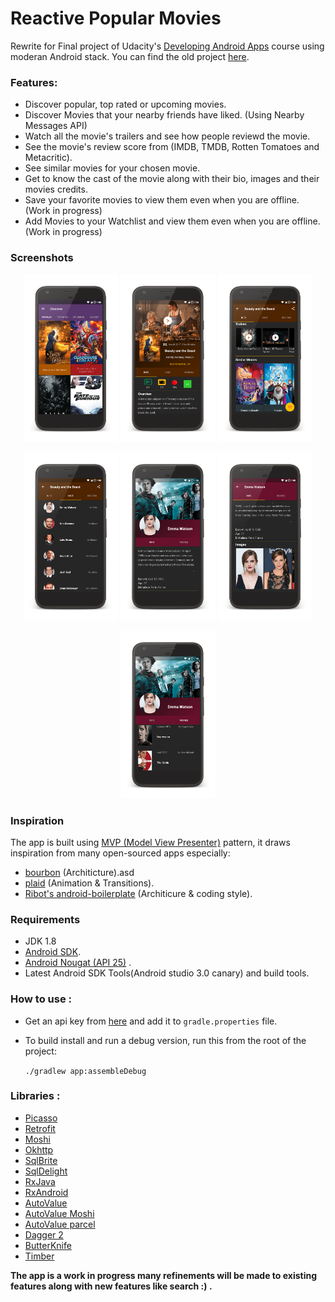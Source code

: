 # Reactive Popular Movies
Rewrite for Final project of Udacity's [Developing Android Apps](https://www.udacity.com/course/developing-android-apps--ud853) course using moderan Android stack.
You can find the old project [here](https://github.com/Rashwan/PopularMovies).

### Features:
* Discover popular, top rated or upcoming movies.
* Discover Movies that your nearby friends have liked. (Using Nearby Messages API)
* Watch all the movie's trailers and see how people reviewd the movie.
* See the movie's review score from (IMDB, TMDB, Rotten Tomatoes and Metacritic).
* See similar movies for your chosen movie.
* Get to know the cast of the movie along with their bio, images and their movies credits.
* Save your favorite movies to view them even when you are offline. (Work in progress)
* Add Movies to your Watchlist and view them even when you are offline. (Work in progress)
### Screenshots
<p align="center">
<img src="https://github.com/Rashwan/Reactive-Popular-Movies/blob/master/readme-art/readme-art-1-fs8.png" width="30%" />
<img src="https://github.com/Rashwan/Reactive-Popular-Movies/blob/master/readme-art/readme-art-2-fs8.png" width="30%" />
<img src="https://github.com/Rashwan/Reactive-Popular-Movies/blob/master/readme-art/readme-art-3-fs8.png" width="30%" />
</p>
<p align="center">
<img src="https://github.com/Rashwan/Reactive-Popular-Movies/blob/master/readme-art/readme-art-4-fs8.png" width="30%" />
<img src="https://github.com/Rashwan/Reactive-Popular-Movies/blob/master/readme-art/readme-art-5-fs8.png" width="30%" />
<img src="https://github.com/Rashwan/Reactive-Popular-Movies/blob/master/readme-art/readme-art-6-fs8.png" width="30%" />
</p>
<p align="center">
<img src="https://github.com/Rashwan/Reactive-Popular-Movies/blob/master/readme-art/readme-art-7-fs8.png" width="30%" />
</p>

### Inspiration 
The app is built using  [MVP (Model View Presenter)](https://en.wikipedia.org/wiki/Model%E2%80%93view%E2%80%93presenter) pattern, it draws inspiration from many open-sourced apps especially:
* [bourbon](https://github.com/hitherejoe/Bourbon) (Architicture).asd
* [plaid](https://github.com/nickbutcher/plaid) (Animation & Transitions).
* [Ribot's android-boilerplate](https://github.com/ribot/android-boilerplate) (Architicure & coding style).

### Requirements 
* JDK 1.8
* [Android SDK](http://developer.android.com/sdk/index.html).
* [Android Nougat (API 25)](https://developer.android.com/studio/releases/platforms.html) .
* Latest Android SDK Tools(Android studio 3.0 canary) and build tools.

### How to use : 
* Get an api key from [here](https://www.themoviedb.org/documentation/api) and add it to `gradle.properties` file.
* To build install and run a debug version, run this from the root of the project:

    `./gradlew app:assembleDebug`


### Libraries : 
* [Picasso](http://square.github.io/picasso)
* [Retrofit](http://square.github.io/retrofit)
* [Moshi](https://github.com/square/moshi)
* [Okhttp](http://square.github.io/okhttp)
* [SqlBrite](https://github.com/square/sqlbrite)
* [SqlDelight](https://github.com/square/sqldelight)
* [RxJava](https://github.com/ReactiveX/RxJava)
* [RxAndroid](https://github.com/ReactiveX/RxAndroid)
* [AutoValue](https://github.com/google/auto/tree/master/value)
* [AutoValue Moshi](https://github.com/rharter/auto-value-moshi)
* [AutoValue parcel](https://github.com/rharter/auto-value-parcel)
* [Dagger 2](http://google.github.io/dagger)
* [ButterKnife](http://jakewharton.github.io/butterknife)
* [Timber](https://github.com/JakeWharton/timber)

<B>The app is a work in progress many refinements will be made to existing features along with new features like search :) .</B>
